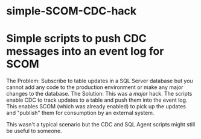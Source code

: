 # simple-SCOM-CDC-hack
Simple scripts to push CDC messages into an event log for SCOM
==============================================================

The Problem: Subscribe to table updates in a SQL Server database but you cannot add any code to the production environment or make any major changes to the database.
The Solution: This was a _major_ hack.  The scripts enable CDC to track updates to a table and push them into the event log.  This enables SCOM (which was already enabled) to pick up the updates and "publish" them for consumption by an external system.

This wasn't a typical scenario but the CDC and SQL Agent scripts might still be useful to someone.